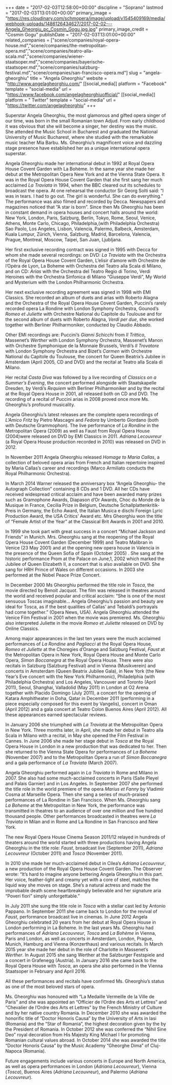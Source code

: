 +++
date = "2017-02-03T12:58:00+00:00"
discipline = "Soprano"
lastmod = "2017-02-03T13:01:00+00:00"
primary_image = "https://res.cloudinary.com/schmopera/image/upload/v1545409169/media/webhook-uploads/1486126434627/2017-02-02---Angela_Gheorgiu_pc_Cosmin_Gogu.jpg.jpg"
primary_image_credit = "Cosmin Gogu"
publishDate = "2017-02-03T13:01:00+00:00"
related_companies = ["scene/companies/royal-opera-house.md","scene/companies/the-metropolitan-opera.md","scene/companies/teatro-alla-scala.md","scene/companies/wiener-staatsoper.md","scene/companies/bayerische-staatsoper.md","scene/companies/salzburg-festival.md","scene/companies/san-francisco-opera.md"]
slug = "angela-gheorghiu"
title = "Angela Gheorghiu"
website = "http://www.angelagheorghiu.com/"
[[social_media]]
platform = "Facebook"
template = "social-media"
url = "https://www.facebook.com/angelagheorghiuofficial/"
[[social_media]]
platform = " Twitter"
template = "social-media"
url = "https://twitter.com/angelagheorghiu"
+++

Superstar Angela Gheorghiu, the most glamorous and gifted opera singer of our time, was born in the small Romanian town Adjud. From early childhood it was obvious that she will become a singer, her destiny was the music. She attended the Music School in Bucharest and graduated the National University of Music Bucharest, where she studied with the remarkable music teacher Mia Barbu. Ms. Gheorghiu’s magnificent voice and dazzling stage presence have established her as a unique international opera superstar.

Angela Gheorghiu made her international debut in 1992 at Royal Opera House Covent Garden with La Bohème. In the same year she made her debut at the Metropolitan Opera New York and at the Vienna State Opera. It was in the Royal Opera House Covent Garden that she first sang her much acclaimed *La Traviata* in 1994, when the BBC cleared out its schedules to broadcast the opera. At one rehearsal the conductor Sir Georg Solti said: “I was in tears. I had to go out. The girl is wonderful. She can do everything.” The performance was also filmed and recorded by Decca. Newspapers and magazines noticed that “A star is born”. Since then Ms Gheorghiu has been in constant demand in opera houses and concert halls around the world: New York, London, Paris, Salzburg, Berlin, Tokyo, Rome, Seoul, Venice, Athens, Monte Carlo, Chicago, Philadelphia,(with Philadelphia Orchestra) Sao Paolo, Los Angeles, Lisbon, Valencia, Palermo, Balbeck, Amsterdam, Kuala Lumpur, Zürich, Vienna, Salzburg, Madrid, Barcelona, Valencia, Prague, Montreal, Moscow, Taipei, San Juan, Ljubljana.

Her first exclusive recording contract was signed in 1995 with Decca for whom she made several recordings: on DVD: *La Traviata* with the Orchestra of the Royal Opera House Covent Garden, L’elisir d’amore with Orchestre de l’Opéra de Lyon, La Boheme with Orchestra del Teatro alla Scala di Milano, and on CD: *Arias* with the Orchestra del Teatro Regio di Torino, Verdi Heroines with the Orchestra Sinfonica di Milano “Giuseppe Verdi”, My World and Mysterium with the London Philharmonic Orchestra.

Her next exclusive recording agreement was signed in 1998 with EMI Classics. She recorded an album of duets and arias with Roberto Alagna and the Orchestra of the Royal Opera House Covent Garden, Puccini’s rarely recorded opera La Rondine with London Symphony Orchestra, Gounod’s *Romeo et Juliette* with Orchestre National du Capitole du Toulouse and for the second album of duets with Roberto Alagna, *Verdi per due*, she worked together with Berliner Philharmoniker, conducted by Claudio Abbado.

Other EMI recordings are: Puccini’s *Gianni Schicchi* from *Il Trittico*, Massenet’s *Werther* with London Symphony Orchestra, Massenet’s Manon with Orchestre Symphonique de la Monnaie Brussels, Verdi’s *Il Trovatore* with London Symphony Orchestra and Bizet’s *Carmen* with Orchestre National du Capitole du Toulouse, the concert for Queen Beatrix’s Jubilee in Amsterdam (April 2005, CD and DVD) and the recital at Teatro alla Scala di Milano.

Her recital *Casta Diva* was followed by a live recording of *Classics on a Summer’s Evening*, the concert performed alongside with Staatskapelle Dresden, by Verdi’s *Requiem* with Berliner Philharmoniker and by the recital at the Royal Opera House in 2001, all released both on CD and DVD. The recording of a recital of Puccini arias in 2008 proved once more Ms. Gheorghiu’s profound musicality.

Angela Gheorghiu’s latest releases are the complete opera recordings of *L’Amico Fritz* by Pietro Mascagni and *Fedora* by Umberto Giordano (both with Deutsche Grammophon). The live performance of *La Rondine* in the Metropolitan Opera (2009) as well as Faust from Royal Opera House (2004)were released on DVD by EMI Classics in 2011. *Adriana Lecouvreur* (a Royal Opera House production recorded in 2010) was released on DVD in 2012.

In November 2011 Angela Gheorghiu released *Homage to Maria Callas*, a collection of beloved opera arias from French and Italian repertoire inspired by Maria Callas’s career and recordings (Marco Armiliato conducts the Royal Philharmonic Orchestra).

In March 2014 Warner released the anniversary box “Angela Gheorghiu- the Autograph Collection” containing 8 CDs and 1 DVD. All her CDs have received widespread critical acclaim and have been awarded many prizes such as Gramophone Awards, Diapason d’Or Awards, Choc du Monde de la Musique in France, Cecilia Prize in Belgium, Deutsche Schallplattenkritik-Preis in Germany, the Echo Award, the Italian Musica e dischi Foreign Lyric Production Award, the USA Critics’ Award etc. Mrs Gheorghiu won the title of “Female Artist of the Year” at the Classical Brit Awards in 2001 and 2010.

In 1999 she took part with great success in a concert “Michael Jackson and Friends” in Munich. Mrs. Gheorghiu sang at the reopening of the Royal Opera House Covent Garden (December 1999) and Teatro Malibran in Venice (23 May 2001) and at the opening new opera house in Valencia in the presence of the Queen Sofia of Spain (October 2005) . She sang at the historic performance Prom at the Palace on June,1, 2002 which marked the Jubilee of Queen Elizabeth II, a concert that is also available on DVD. She sang for HRH Prince of Wales on different occasions. In 2003 she performed at the Nobel Peace Prize Concert.

In December 2000 Ms Gheorghiu performed the title role in *Tosca*, the movie directed by Benoit Jacquot. The film was released in theatres around the world and received popular and critical acclaim: “She is one of the most sensuous Toscas imaginable… Angela Gheorghiu’s passion and beauty are ideal for Tosca, as if the best qualities of Callas’ and Tebaldi’s portrayals had come together.” (Opera News, USA). Angela Gheorghiu attended the Venice Film Festival in 2001 when the movie was premiered. Ms. Gheorghiu also interpreted Juliette in the movie *Romeo et Juliette* released on DVD by Online Classics.

Among major appearances in the last ten years were the much acclaimed performances of *La Rondine* and *Pagliacci* at the Royal Opera House, *Romeo et Juliette* at the Choregies d’Orange and Salzburg Festival, *Faust* at the Metropolitan Opera in New York, Royal Opera House and Monte Carlo Opera, *Simon Boccanegra* at the Royal Opera House. There were also recitals in Salzburg (Salzburg Festival) and in Vienna (Musikverein) and concerts in Amsterdam (Queen Beatrix Jubilee Gala), in New York (the New Year’s Eve concert with the New York Philharmonic), Philadelphia (with Philadelphia Orchestra) and Los Angeles, Vancouver and Toronto (April 2011), Seoul, Shanghai, Valladolid (May 2011) in London at O2 Arena together with Placido Domingo (July 2011), a concert for the opening of Katara Amphitheater in Doha, Qatar in December 2011 (performing in a piece especially composed for this event by Vangelis), concert in Oman (April 2012) and a gala concert at Teatro Colon Buenos Aires (April 2012). All these appearances earned spectacular reviews.

In January 2006 she triumphed with *La Traviata* at the Metropolitan Opera in New York. Three months later, in April, she made her debut in Teatro alla Scala in Milano with a recital, in May she opened the Film Festival in Cannes. In June 2006 she made her stage debut in *Tosca* at the Royal Opera House in London in a new production that was dedicated to her. Then she returned to the Vienna State Opera for performances of *La Boheme* (November 2007) and to the Metropolitan Opera a run of *Simon Boccanegra* and a gala performance of *La Traviata* (March 2007).

Angela Gheorghiu performed again in *La Traviata* in Rome and Milano in 2007. She also had some much-acclaimed concerts in Paris (Salle Pleyel and Palais Garnier) and in Los Angeles. In September 2007 she performed the title role in the world premiere of the opera *Marius et Fanny* by Vladimir Cosma at Marseille Opera. Then she sang a series of much-praised performances of La Rondine in San Francisco. When Ms. Gheorghiu sang *La Boheme* at the Metropolitan in New York, the performance was transmitted in theatres to an audience of over one million and five hundred thousand people. Other performances broadcasted in theatres were *La Traviata* in Milan and in Rome and La Rondine in San Francisco and New York.

The new Royal Opera House Cinema Season 2011/12 relayed in hundreds of theaters around the world started with three productions having Angela Gheorghiu in the title role: *Faust*, broadcast live (September 2011), *Adriana Lecouvreur* (October 2011) and *Tosca* (November 2011).

In 2010 she made her much-acclaimed debut in Cilea’s *Adriana Lecouvreur*, a new production of the Royal Opera House Covent Garden. The Observer wrote: “It’s hard to imagine anyone bettering Angela Gheorghiu in this part. Her voice, feather-light and creamy yet with a core of steel, matches the liquid way she moves on stage. She’s a natural actress and made the improbable death scene heartbreakingly believable and her signature aria “Poveri fiori” simply unforgettable.” 

In July 2011 she sung the title role in *Tosca* with a stellar cast led by Antonio Pappano. In September 2011 she came back to London for the revival of *Faust*, performance broadcast live in cinemas. In June 2012 Angela Gheorghiu celebrated 20 years from her debut at Royal Opera House in London performing in La Boheme. In the last years Ms. Gheorghiu had performances of *Adriana Lecouvreur*, *Tosca* and *La Bohème* in Vienna, Paris and London, as well as concerts in Amsterdam, London, Prague, Munich, Hamburg and Vienna (Konzerthaus) and various recitals. In March 2015 year she made her debut in the role of Charlotte in Massenet’s *Werther*. In August 2015 she sang Werther at the Salzburger Festspiele and a concert in Grafenegg (Austria). In January 2016 she came back to the Royal Opera House with *Tosca*, an opera she also performed in the Vienna Staatsoper in February and April 2016.

All these performances and recitals have confirmed Ms. Gheorghiu’s status as one of the most beloved stars of opera.

Ms. Gheorghiu was honoured with “La Medaille Vermeille de la Ville de Paris” and she was appointed an “Officier de l’Ordre des Arts et Lettres” and “Chevalier de l’Ordre des Arts et Lettres” by the French Ministry of Culture and by her native country Romania. In December 2010 she was awarded the honorific title of “Doctor Honoris Causa” by the University of Arts in Iasi (Romania) and the “Star of Romania”, the highest decoration given by the by the President of Romania. In October 2012 she was conferred the “Nihil Sine Deo” royal decoration from His Majesty King Michael I for promoting Romanian cultural values abroad. In October 2014 she was awarded the title “Doctor Honoris Causa” by the Music Academy “Gheorghe Dima” of Cluj-Napoca (Romania).

Future engagements include various concerts in Europe and North America, as well as opera performances in London (*Adriana Lecouvreur*), Vienna (*Tosca*), Buenos Aires (*Adriana Lecouvreur*), and Palermo (*Adriana Lecouvreur*).
